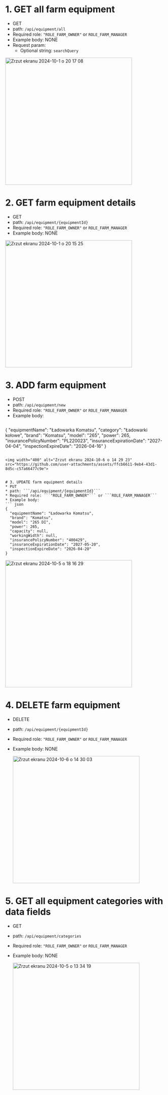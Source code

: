 # 1. GET all farm equipment
* GET
* path: ```/api/equipment/all```
* Required role: ```"ROLE_FARM_OWNER"``` or ```ROLE_FARM_MANAGER```
* Example body: NONE
* Request param:
  - Optional string: ```searchQuery```
 
<img width="400" alt="Zrzut ekranu 2024-10-1 o 20 17 08" src="https://github.com/user-attachments/assets/2d603c16-0a9e-4bb2-b47e-0116c5bc9a91">


# 2. GET farm equipment details
* GET
* path: ```/api/equipment/{equipmentId}```
* Required role: ```"ROLE_FARM_OWNER"``` or ```ROLE_FARM_MANAGER```
* Example body: NONE

<img width="400" alt="Zrzut ekranu 2024-10-1 o 20 15 25" src="https://github.com/user-attachments/assets/0bae42e0-8b83-494a-b468-9c7c560f96aa">

# 3. ADD farm equipment
* POST
* path: ```/api/equipment/new```
* Required role: ```"ROLE_FARM_OWNER"``` or ```ROLE_FARM_MANAGER```
* Example body:
  ```json
{
    "equipmentName": "Ładowarka Komatsu",
    "category": "Ładowarki kołowe",
    "brand": "Komatsu",
    "model": "265",
    "power": 265,
    "insurancePolicyNumber": "PL220023",
    "insuranceExpirationDate": "2027-04-04",
    "inspectionExpireDate": "2026-04-16"
}
  ```

<img width="400" alt="Zrzut ekranu 2024-10-6 o 14 29 23" src="https://github.com/user-attachments/assets/ffcb6611-9eb4-43d1-8d5c-c57a66477c9e">


# 3. UPDATE farm equipment details
* PUT
* path: ```/api/equipment/{equipmentId}```
* Required role: ```"ROLE_FARM_OWNER"``` or ```ROLE_FARM_MANAGER```
* Example body:
  ``` json
{
    "equipmentName": "Ładowarka Komatsu",
    "brand": "Komatsu",
    "model": "265 DI",
    "power": 265,
    "capacity": null,
    "workingWidth": null,
    "insurancePolicyNumber": "400429",
    "insuranceExpirationDate": "2027-05-20",
    "inspectionExpireDate": "2026-04-20"
}
  ```
<img width="400" alt="Zrzut ekranu 2024-10-5 o 18 16 29" src="https://github.com/user-attachments/assets/2031c67d-89a8-401f-82a9-38355867204d">

# 4. DELETE farm equipment
* DELETE
* path: ```/api/equipment/{equipmentId}```
* Required role: ```"ROLE_FARM_OWNER"``` or ```ROLE_FARM_MANAGER```
* Example body: NONE

  <img width="400" alt="Zrzut ekranu 2024-10-6 o 14 30 03" src="https://github.com/user-attachments/assets/71113164-dba0-49eb-999e-2223303b309f">


# 5. GET all equipment categories with data fields
* GET
* path: ```/api/equipment/categories```
* Required role: ```"ROLE_FARM_OWNER"``` or ```ROLE_FARM_MANAGER``` 
* Example body: NONE

  <img width="400" alt="Zrzut ekranu 2024-10-5 o 13 34 19" src="https://github.com/user-attachments/assets/242d0196-14d9-42fe-8474-d48595ceb709">

